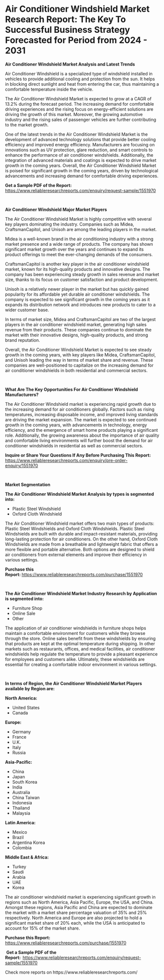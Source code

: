 <p><h1>Air Conditioner Windshield Market Research Report: The Key To Successful Business Strategy Forecasted for Period from 2024 - 2031</h1></p><p><strong>Air Conditioner Windshield Market Analysis and Latest Trends</strong></p>
<p><p>Air Conditioner Windshield is a specialized type of windshield installed in vehicles to provide additional cooling and protection from the sun. It helps in blocking direct sunlight and heat from entering the car, thus maintaining a comfortable temperature inside the vehicle. </p><p>The Air Conditioner Windshield Market is expected to grow at a CAGR of 13.2% during the forecast period. The increasing demand for comfortable driving experiences and the rising focus on energy-efficient solutions are driving the growth of this market. Moreover, the growing automotive industry and the rising sales of passenger vehicles are further contributing to the market growth.</p><p>One of the latest trends in the Air Conditioner Windshield Market is the development of advanced technology solutions that provide better cooling efficiency and improved energy efficiency. Manufacturers are focusing on innovations such as UV protection, glare reduction, and smart controls to enhance the performance of air conditioner windshields. Additionally, the integration of advanced materials and coatings is expected to drive market growth in the coming years. Overall, the Air Conditioner Windshield Market is poised for significant growth in the coming years, driven by technological advancements and increasing demand for comfortable driving experiences.</p></p>
<p><strong>Get a Sample PDF of the Report:&nbsp;</strong> <a href="https://www.reliableresearchreports.com/enquiry/request-sample/1551970">https://www.reliableresearchreports.com/enquiry/request-sample/1551970</a></p>
<p>&nbsp;</p>
<p><strong>Air Conditioner Windshield Major Market Players</strong></p>
<p><p>The Air Conditioner Windshield Market is highly competitive with several key players dominating the industry. Companies such as Midea, CraftsmanCapitol, and Unisoh are among the leading players in the market.</p><p>Midea is a well-known brand in the air conditioning industry with a strong market presence and a wide range of products. The company has shown significant market growth over the years and continues to expand its product offerings to meet the ever-changing demands of the consumers.</p><p>CraftsmanCapitol is another key player in the air conditioner windshield market, known for its high-quality products and innovative designs. The company has been experiencing steady growth in sales revenue and market size, thanks to its focus on customer satisfaction and product development.</p><p>Unisoh is a relatively newer player in the market but has quickly gained popularity for its affordable yet durable air conditioner windshields. The company is expected to see significant growth in the coming years as it expands its distribution network and introduces new products to cater to a wider customer base.</p><p>In terms of market size, Midea and CraftsmanCapitol are two of the largest players in the air conditioner windshield market, generating high sales revenue from their products. These companies continue to dominate the market with their innovative designs, high-quality products, and strong brand reputation.</p><p>Overall, the Air Conditioner Windshield Market is expected to see steady growth in the coming years, with key players like Midea, CraftsmanCapitol, and Unisoh leading the way in terms of market share and revenue. These companies are well-positioned to capitalize on the increasing demand for air conditioner windshields in both residential and commercial sectors.</p></p>
<p>&nbsp;</p>
<p><strong>What Are The Key Opportunities For Air Conditioner Windshield Manufacturers?</strong></p>
<p><p>The Air Conditioner Windshield market is experiencing rapid growth due to the increasing demand for air conditioners globally. Factors such as rising temperatures, increasing disposable income, and improved living standards are driving the market expansion. The market is expected to see continued growth in the coming years, with advancements in technology, energy efficiency, and the emergence of smart home products playing a significant role. Additionally, the growing awareness about the importance of air quality and comfortable living environments will further boost the demand for air conditioner windshields in residential as well as commercial sectors.</p></p>
<p><strong>Inquire or Share Your Questions If Any Before Purchasing This Report:</strong> <a href="https://www.reliableresearchreports.com/enquiry/pre-order-enquiry/1551970">https://www.reliableresearchreports.com/enquiry/pre-order-enquiry/1551970</a></p>
<p>&nbsp;</p>
<p><strong>Market Segmentation</strong></p>
<p><strong>The Air Conditioner Windshield Market Analysis by types is segmented into:</strong></p>
<p><ul><li>Plastic Steel Windshield</li><li>Oxford Cloth Windshield</li></ul></p>
<p><p>The Air Conditioner Windshield market offers two main types of products: Plastic Steel Windshields and Oxford Cloth Windshields. Plastic Steel Windshields are built with durable and impact-resistant materials, providing long-lasting protection for air conditioners. On the other hand, Oxford Cloth Windshields are made from a breathable and lightweight fabric that offers a more flexible and portable alternative. Both options are designed to shield air conditioners from external elements and improve their efficiency in various settings.</p></p>
<p><strong>Purchase this Report:&nbsp;</strong><a href="https://www.reliableresearchreports.com/purchase/1551970">https://www.reliableresearchreports.com/purchase/1551970</a></p>
<p>&nbsp;</p>
<p><strong>The Air Conditioner Windshield Market Industry Research by Application is segmented into:</strong></p>
<p><ul><li>Furniture Shop</li><li>Online Sale</li><li>Other</li></ul></p>
<p><p>The application of air conditioner windshields in furniture shops helps maintain a comfortable environment for customers while they browse through the store. Online sales benefit from these windshields by ensuring that products are kept at the optimal temperature during shipping. In other markets such as restaurants, offices, and medical facilities, air conditioner windshields help regulate the temperature to provide a pleasant experience for employees and customers alike. Ultimately, these windshields are essential for creating a comfortable indoor environment in various settings.</p></p>
<p>&nbsp;</p>
<p><strong>In terms of Region, the Air Conditioner Windshield Market Players available by Region are:</strong></p>
<p>
    <p> <strong> North America: </strong>
        <ul>
            <li>United States</li>
            <li>Canada</li>
        </ul>
        </p> 
    <p> <strong> Europe: </strong>
        <ul>
            <li>Germany</li>
            <li>France</li>
            <li>U.K.</li>
            <li>Italy</li>
            <li>Russia</li>
        </ul>
        </p> 
    <p> <strong> Asia-Pacific: </strong>
        <ul>
            <li>China</li>
            <li>Japan</li>
            <li>South Korea</li>
            <li>India</li>
            <li>Australia</li>
            <li>China Taiwan</li>
            <li>Indonesia</li>
            <li>Thailand</li>
            <li>Malaysia</li>
        </ul>
        </p> 
    <p> <strong> Latin America: </strong>
        <ul>
            <li>Mexico</li>
            <li>Brazil</li>
            <li>Argentina Korea</li>
            <li>Colombia</li>
        </ul>
        </p> 
    <p> <strong> Middle East & Africa: </strong>
        <ul>
            <li>Turkey</li>
            <li>Saudi</li>
            <li>Arabia</li>
            <li>UAE</li>
            <li>Korea</li>
        </ul>
    </p>
    </p>
<p><p>The air conditioner windshield market is experiencing significant growth in regions such as North America, Asia Pacific, Europe, the USA, and China. Amongst these regions, Asia Pacific and China are expected to dominate the market with a market share percentage valuation of 35% and 25% respectively. North America and Europe are also projected to hold a significant market share of 20% each, while the USA is anticipated to account for 15% of the market share.</p></p>
<p><strong>Purchase this Report: </strong><a href="https://www.reliableresearchreports.com/purchase/1551970">https://www.reliableresearchreports.com/purchase/1551970</a></p>
<p>&nbsp;<strong>Get a Sample PDF of the Report:&nbsp;&nbsp;</strong><a href="https://www.reliableresearchreports.com/enquiry/request-sample/1551970">https://www.reliableresearchreports.com/enquiry/request-sample/1551970</a></p>
<p><strong></strong></p>
<p>Check more reports on https://www.reliableresearchreports.com/</p>